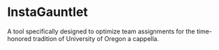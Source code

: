 # InstaGauntlet
A tool specifically designed to optimize team assignments for the time-honored tradition of University of Oregon a cappella.
